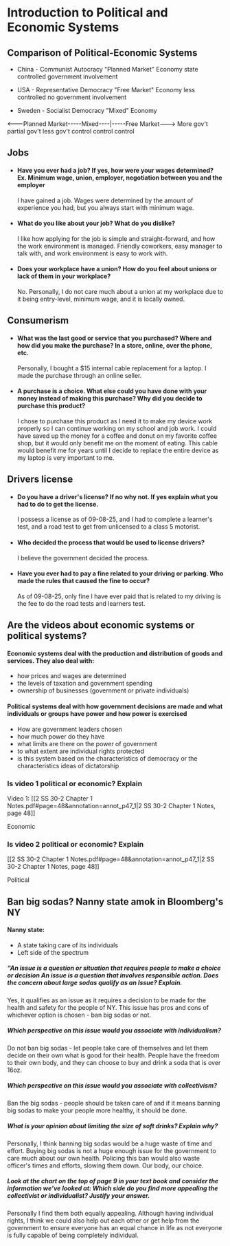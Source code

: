 # Introduction to Political and Economic Systems

## Comparison of Political-Economic Systems
* China - Communist Autocracy 
	"Planned Market" Economy
	state controlled
	government involvement

* USA - Representative Democracy
	"Free Market" Economy
	less controlled
	no government involvement

* Sweden - Socialist Democracy
	"Mixed" Economy

<---Planned Market-----Mixed----|-----Free Market--->
	More gov't   partial gov't         less gov't 
    control      control               control
## Jobs
* #### Have you ever had a job? If yes, how were your wages determined? Ex. Minimum wage, union, employer, negotiation between you and the employer
	I have gained a job. Wages were determined by the amount of experience you had, but you always start with minimum wage. 
	
* #### What do you like about your job? What do you dislike?
	I like how applying for the job is simple and straight-forward, and how the work environment is managed. Friendly coworkers, easy manager to talk with, and work environment is easy to work with.
	
* #### Does your workplace have a union? How do you feel about unions or lack of them in your workplace?
	No. Personally, I do not care much about a union at my workplace due to it being entry-level, minimum wage, and it is locally owned.

## Consumerism
* #### What was the last good or service that you purchased? Where and how did you make the purchase? In a store, online, over the phone, etc.
	Personally, I bought a $15 internal cable replacement for a laptop. I made the purchase through an online seller.
	
* #### A purchase is a choice. What else could you have done with your money instead of making this purchase? Why did you decide to purchase this product?
	I chose to purchase this product as I need it to make my device work properly so I can continue working on my school and job work. I could have saved up the money for a coffee and donut on my favorite coffee shop, but it would only benefit me on the moment of eating. This cable would benefit me for years until I decide to replace the entire device as my laptop is very important to me.

## Drivers license
* #### Do you have a driver's license? If no why not. If yes explain what you had to do to get the license.
	I possess a license as of 09-08-25, and I had to complete a learner's test, and a road test to get from unlicensed to a class 5 motorist.

* #### Who decided the process that would be used to license drivers?
	I believe the government decided the process.

* #### Have you ever had to pay a fine related to your driving or parking. Who made the rules that caused the fine to occur? 
	As of 09-08-25, only fine I have ever paid that is related to my driving is the fee to do the road tests and learners test. 

## Are the videos about economic systems or political systems?
#### Economic systems deal with the production and distribution of goods and services. They also deal with:
* how prices and wages are determined
* the levels of taxation and government spending
* ownership of businesses (government or private individuals)

#### Political systems deal with how government decisions are made and what individuals or groups have power and how power is exercised
* How are government leaders chosen
* how much power do they have
* what limits are there on the power of government
* to what extent are individual rights protected
* is this system based on the characteristics of democracy or the characteristics ideas of dictatorship


### Is video 1 political or economic? Explain
Video 1: [[2 SS 30-2 Chapter 1 Notes.pdf#page=48&annotation=annot_p47_1|2 SS 30-2 Chapter 1 Notes, page 48]]

Economic

### Is video 2 political or economic? Explain
[[2 SS 30-2 Chapter 1 Notes.pdf#page=48&annotation=annot_p47_1|2 SS 30-2 Chapter 1 Notes, page 48]]

Political

## Ban big sodas? Nanny state amok in Bloomberg's NY

#### Nanny state:
* A state taking care of its individuals
* Left side of the spectrum

##### “An issue is a question or situation that requires people to make a choice or decision An issue is a question that involves responsible action. Does the concern about large sodas qualify as an Issue? Explain.

Yes, it qualifies as an issue as it requires a decision to be made for the health and safety for the people of NY. This issue has pros and cons of whichever option is chosen - ban big sodas or not. 

##### Which perspective on this issue would you associate with individualism? 

Do not ban big sodas - let people take care of themselves and let them decide on their own what is good for their health. People have the freedom to their own body, and they can choose to buy and drink a soda that is over 16oz.

##### Which perspective on this issue would you associate with collectivism? 

Ban the big sodas - people should be taken care of and if it means banning big sodas to make your people more healthy, it should be done. 

##### What is your opinion about limiting the size of soft drinks? Explain why? 

Personally, I think banning big sodas would be a huge waste of time and effort. Buying big sodas is not a huge enough issue for the government to care much about our own health. Policing this ban would also waste officer's times and efforts, slowing them down. Our body, our choice.

##### Look at the chart on the top of page 9 in your text book and consider the information we’ve looked at: Which side do you find more appealing the collectivist or individualist? Justify your answer. 

Personally I find them both equally appealing. Although having individual rights, I think we could also help out each other or get help from the government to ensure everyone has an equal chance in life as not everyone is fully capable of being completely individual.
